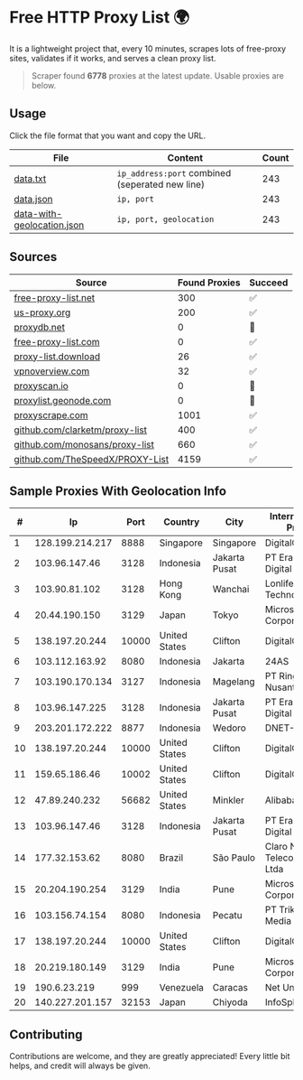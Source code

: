 
# Free HTTP Proxy List 🌍

It is a lightweight project that, every 10 minutes, scrapes lots of free-proxy sites, validates if it works, and serves a clean proxy list.


> Scraper found **6778** proxies at the latest update. Usable proxies are below.

## Usage

Click the file format that you want and copy the URL.


|File|Content|Count|
|----|-------|-----|
|[data.txt](https://raw.githubusercontent.com/themiralay/Proxy-List-World/master/data.txt)|`ip_address:port` combined (seperated new line)|243|
|[data.json](https://raw.githubusercontent.com/themiralay/Proxy-List-World/master/data.json)|`ip, port`|243|
|[data-with-geolocation.json](https://raw.githubusercontent.com/themiralay/Proxy-List-World/master/data-with-geolocation.json)|`ip, port, geolocation`|243|

## Sources

|Source|Found Proxies|Succeed|
|------|-------------|-------|
|[free-proxy-list.net](https://free-proxy-list.net)|300|✅|
|[us-proxy.org](https://www.us-proxy.org)|200|✅|
|[proxydb.net](http://proxydb.net)|0|🚫|
|[free-proxy-list.com](https://free-proxy-list.com/?page=&port=&type%5B%5D=http&type%5B%5D=https&up_time=0&search=Search)|0|✅|
|[proxy-list.download](https://www.proxy-list.download/HTTP)|26|✅|
|[vpnoverview.com](https://vpnoverview.com/privacy/anonymous-browsing/free-proxy-servers)|32|✅|
|[proxyscan.io](https://www.proxyscan.io)|0|🚫|
|[proxylist.geonode.com](https://proxylist.geonode.com/api/proxy-list?limit=300&page=1&sort_by=lastChecked&sort_type=desc&protocols=http,https)|0|🚫|
|[proxyscrape.com](https://api.proxyscrape.com/v2/?request=displayproxies&protocol=http&timeout=10000&country=all&ssl=all&anonymity=all)|1001|✅|
|[github.com/clarketm/proxy-list](https://raw.githubusercontent.com/clarketm/proxy-list/master/proxy-list-raw.txt)|400|✅|
|[github.com/monosans/proxy-list](https://raw.githubusercontent.com/monosans/proxy-list/main/proxies/http.txt)|660|✅|
|[github.com/TheSpeedX/PROXY-List](https://raw.githubusercontent.com/TheSpeedX/PROXY-List/master/http.txt)|4159|✅|


## Sample Proxies With Geolocation Info

|#|Ip|Port|Country|City|Internet Service Provider|
|-|--|----|-------|----|-------------------------|
|1|128.199.214.217|8888|Singapore|Singapore|DigitalOcean, LLC|
|2|103.96.147.46|3128|Indonesia|Jakarta Pusat|PT Era Awan Digital|
|3|103.90.81.102|3128|Hong Kong|Wanchai|Lonlife Technology Co.|
|4|20.44.190.150|3129|Japan|Tokyo|Microsoft Corporation|
|5|138.197.20.244|10000|United States|Clifton|DigitalOcean, LLC|
|6|103.112.163.92|8080|Indonesia|Jakarta|24AS|
|7|103.190.170.134|3127|Indonesia|Magelang|PT Ring Media Nusantara|
|8|103.96.147.225|3128|Indonesia|Jakarta Pusat|PT Era Awan Digital|
|9|203.201.172.222|8877|Indonesia|Wedoro|DNET-SBY|
|10|138.197.20.244|10000|United States|Clifton|DigitalOcean, LLC|
|11|159.65.186.46|10002|United States|Clifton|DigitalOcean, LLC|
|12|47.89.240.232|56682|United States|Minkler|Alibaba.com LLC|
|13|103.96.147.46|3128|Indonesia|Jakarta Pusat|PT Era Awan Digital|
|14|177.32.153.62|8080|Brazil|São Paulo|Claro NXT Telecomunicacoes Ltda|
|15|20.204.190.254|3129|India|Pune|Microsoft Corporation|
|16|103.156.74.154|8080|Indonesia|Pecatu|PT Trika Global Media|
|17|138.197.20.244|10000|United States|Clifton|DigitalOcean, LLC|
|18|20.219.180.149|3129|India|Pune|Microsoft Corporation|
|19|190.6.23.219|999|Venezuela|Caracas|Net Uno|
|20|140.227.201.157|32153|Japan|Chiyoda|InfoSphere|



## Contributing

Contributions are welcome, and they are greatly appreciated! Every
little bit helps, and credit will always be given.


